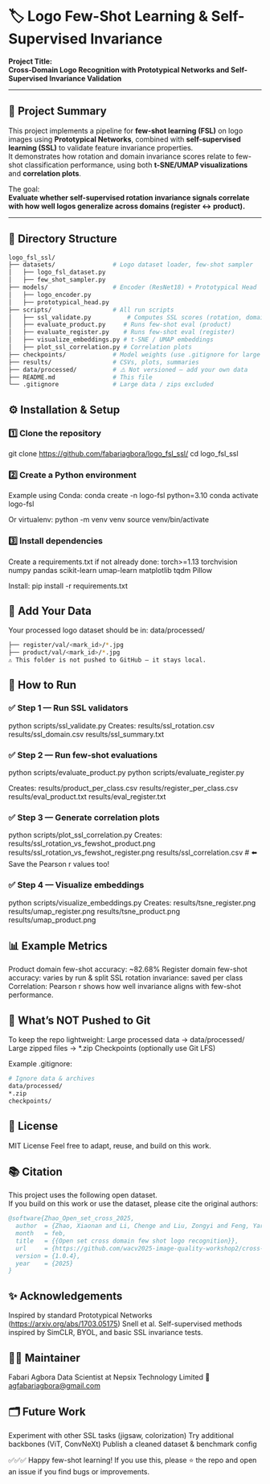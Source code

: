 # 🏷️ Logo Few-Shot Learning & Self-Supervised Invariance

**Project Title:**  
**Cross-Domain Logo Recognition with Prototypical Networks and Self-Supervised Invariance Validation**

---

## 📌 Project Summary

This project implements a pipeline for **few-shot learning (FSL)** on logo images using **Prototypical Networks**, combined with **self-supervised learning (SSL)** to validate feature invariance properties.  
It demonstrates how rotation and domain invariance scores relate to few-shot classification performance, using both **t-SNE/UMAP visualizations** and **correlation plots**.

The goal:  
**Evaluate whether self-supervised rotation invariance signals correlate with how well logos generalize across domains (register ↔ product).**

---

## 📂 Directory Structure

```bash
logo_fsl_ssl/
├── datasets/                # Logo dataset loader, few-shot sampler
│   ├── logo_fsl_dataset.py
│   ├── few_shot_sampler.py
├── models/                  # Encoder (ResNet18) + Prototypical Head
│   ├── logo_encoder.py
│   ├── prototypical_head.py
├── scripts/                 # All run scripts
│   ├── ssl_validate.py          # Computes SSL scores (rotation, domain)
│   ├── evaluate_product.py     # Runs few-shot eval (product)
│   ├── evaluate_register.py    # Runs few-shot eval (register)
│   ├── visualize_embeddings.py # t-SNE / UMAP embeddings
│   ├── plot_ssl_correlation.py # Correlation plots
├── checkpoints/             # Model weights (use .gitignore for large files)
├── results/                 # CSVs, plots, summaries
├── data/processed/          # ⚠️ Not versioned — add your own data
├── README.md                # This file
└── .gitignore               # Large data / zips excluded
```

## ⚙️ Installation & Setup

### 1️⃣ Clone the repository

git clone https://github.com/fabariagbora/logo_fsl_ssl/
cd logo_fsl_ssl

### 2️⃣ Create a Python environment

Example using Conda:
conda create -n logo-fsl python=3.10
conda activate logo-fsl

Or virtualenv:
python -m venv venv
source venv/bin/activate

### 3️⃣ Install dependencies

Create a requirements.txt if not already done:
torch>=1.13
torchvision
numpy
pandas
scikit-learn
umap-learn
matplotlib
tqdm
Pillow

Install:
pip install -r requirements.txt


## 📁 Add Your Data

Your processed logo dataset should be in:
data/processed/

```bash
├── register/val/<mark_id>/*.jpg
├── product/val/<mark_id>/*.jpg
⚠️ This folder is not pushed to GitHub — it stays local.
```

## 🚀 How to Run

### ✅ Step 1 — Run SSL validators

python scripts/ssl_validate.py
Creates:
results/ssl_rotation.csv
results/ssl_domain.csv
results/ssl_summary.txt



### ✅ Step 2 — Run few-shot evaluations
python scripts/evaluate_product.py
python scripts/evaluate_register.py

Creates:
results/product_per_class.csv
results/register_per_class.csv
results/eval_product.txt
results/eval_register.txt


### ✅ Step 3 — Generate correlation plots

python scripts/plot_ssl_correlation.py
Creates:
results/ssl_rotation_vs_fewshot_product.png
results/ssl_rotation_vs_fewshot_register.png
results/ssl_correlation.csv # ⬅️ Save the Pearson r values too!

### ✅ Step 4 — Visualize embeddings

python scripts/visualize_embeddings.py
Creates:
results/tsne_register.png
results/umap_register.png
results/tsne_product.png
results/umap_product.png

## 📊 Example Metrics

Product domain few-shot accuracy: ~82.68%
Register domain few-shot accuracy: varies by run & split
SSL rotation invariance: saved per class
Correlation: Pearson r shows how well invariance aligns with few-shot performance.

## 🚫 What’s NOT Pushed to Git

To keep the repo lightweight:
Large processed data → data/processed/
Large zipped files → *.zip
Checkpoints (optionally use Git LFS)

Example .gitignore:
```bash
# Ignore data & archives
data/processed/
*.zip
checkpoints/
```

## 📝 License

MIT License
Feel free to adapt, reuse, and build on this work.

## 📚 Citation

This project uses the following open dataset.  
If you build on this work or use the dataset, please cite the original authors:

```bibtex
@software{Zhao_Open_set_cross_2025,
  author  = {Zhao, Xiaonan and Li, Chenge and Liu, Zongyi and Feng, Yarong and Chen, Qipin},
  month   = feb,
  title   = {{Open set cross domain few shot logo recognition}},
  url     = {https://github.com/wacv2025-image-quality-workshop2/cross-domain-logo-recognition},
  version = {1.0.4},
  year    = {2025}
}
```

## ✨ Acknowledgements

Inspired by standard Prototypical Networks (https://arxiv.org/abs/1703.05175) Snell et al.
Self-supervised methods inspired by SimCLR, BYOL, and basic SSL invariance tests.

## 🧑‍💻 Maintainer

Fabari Agbora
Data Scientist at Nepsix Technology Limited
📧 agfabariagbora@gmail.com


## 🗂️ Future Work

Experiment with other SSL tasks (jigsaw, colorization)
Try additional backbones (ViT, ConvNeXt)
Publish a cleaned dataset & benchmark config

✅✅✅ Happy few-shot learning!
If you use this, please ⭐️ the repo and open an issue if you find bugs or improvements.